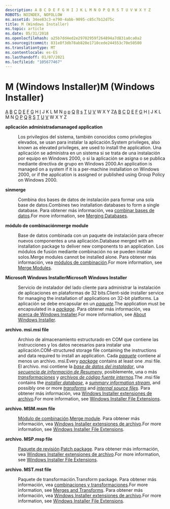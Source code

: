 ```yaml
---
description: A B C D E F G H I J K L M N O P Q R S T U V W X Y Z
ROBOTS: NOINDEX, NOFOLLOW
ms.assetid: 34ee83c3-e790-4abb-9095-c85c7b12d75c
title: M (Windows Installer)
ms.topic: article
ms.date: 05/31/2018
ms.openlocfilehash: a25b7dd4ed2e29702959f264894a7d831a0ca0a2
ms.sourcegitcommit: 831e8f3db78ab820e1710cede244553c70e50500
ms.translationtype: MT
ms.contentlocale: es-ES
ms.lasthandoff: 01/07/2021
ms.locfileid: "105677467"
---
```

# <a name="m-windows-installer"></a><span data-ttu-id="30fd8-103">M (Windows Installer)</span><span class="sxs-lookup"><span data-stu-id="30fd8-103">M (Windows Installer)</span></span>

<span data-ttu-id="30fd8-104">[A](a-gly.md) [B](b-gly.md) [C](c-gly.md) [D](d-gly.md) [E](e-gly.md) [F](f-gly.md) [G](g-gly.md) H [I](i-gly.md) J K L M N [o](o-gly.md) [p](p-gly.md) [Q](q-gly.md) [R](r-gly.md) [s](s-gly.md) [T](t-gly.md) [U](u-gly.md) [V](v-gly.md) W X Y Z</span><span class="sxs-lookup"><span data-stu-id="30fd8-104">[A](a-gly.md) [B](b-gly.md) [C](c-gly.md) [D](d-gly.md) [E](e-gly.md) [F](f-gly.md) [G](g-gly.md) H [I](i-gly.md) J K L M N [O](o-gly.md) [P](p-gly.md) [Q](q-gly.md) [R](r-gly.md) [S](s-gly.md) [T](t-gly.md) [U](u-gly.md) [V](v-gly.md) W X Y Z</span></span>

<dl> <dt>

<span data-ttu-id="30fd8-105"><span id="_msi_managed_application_gly"></span><span id="_MSI_MANAGED_APPLICATION_GLY"></span>**aplicación administrada**</span><span class="sxs-lookup"><span data-stu-id="30fd8-105"><span id="_msi_managed_application_gly"></span><span id="_MSI_MANAGED_APPLICATION_GLY"></span>**managed application**</span></span>
</dt> <dd>

<span data-ttu-id="30fd8-106">Los privilegios del sistema, también conocidos como privilegios elevados, se usan para instalar la aplicación.</span><span class="sxs-lookup"><span data-stu-id="30fd8-106">System privileges, also known as elevated privileges, are used to install the application.</span></span> <span data-ttu-id="30fd8-107">Una aplicación se administra en un sistema si se trata de una instalación por equipo en Windows 2000, o si la aplicación se asigna o se publica mediante directiva de grupo en Windows 2000.</span><span class="sxs-lookup"><span data-stu-id="30fd8-107">An application is managed on a system if it is a per-machine installation on Windows 2000, or if the application is assigned or published using Group Policy on Windows 2000.</span></span>

</dd> <dt>

<span data-ttu-id="30fd8-108"><span id="_msi_merge_using_windows_installer_gly"></span><span id="_MSI_MERGE_USING_WINDOWS_INSTALLER_GLY"></span>**sin**</span><span class="sxs-lookup"><span data-stu-id="30fd8-108"><span id="_msi_merge_using_windows_installer_gly"></span><span id="_MSI_MERGE_USING_WINDOWS_INSTALLER_GLY"></span>**merge**</span></span>
</dt> <dd>

<span data-ttu-id="30fd8-109">Combina dos bases de datos de instalación para formar una sola base de datos.</span><span class="sxs-lookup"><span data-stu-id="30fd8-109">Combines two installation databases to form a single database.</span></span> <span data-ttu-id="30fd8-110">Para obtener más información, vea [combinar bases de datos](merging-databases.md).</span><span class="sxs-lookup"><span data-stu-id="30fd8-110">For more information, see [Merging Databases](merging-databases.md).</span></span>

</dd> <dt>

<span data-ttu-id="30fd8-111"><span id="_msi_merge_module_gly"></span><span id="_MSI_MERGE_MODULE_GLY"></span>**módulo de combinación**</span><span class="sxs-lookup"><span data-stu-id="30fd8-111"><span id="_msi_merge_module_gly"></span><span id="_MSI_MERGE_MODULE_GLY"></span>**merge module**</span></span>
</dt> <dd>

<span data-ttu-id="30fd8-112">Base de datos combinada con un paquete de instalación para ofrecer nuevos componentes a una aplicación.</span><span class="sxs-lookup"><span data-stu-id="30fd8-112">Database merged with an installation package to deliver new components to an application.</span></span> <span data-ttu-id="30fd8-113">Los módulos de fusión mediante combinación no se pueden instalar solos.</span><span class="sxs-lookup"><span data-stu-id="30fd8-113">Merge modules cannot be installed alone.</span></span> <span data-ttu-id="30fd8-114">Para obtener más información, vea [módulos de combinación](merge-modules.md).</span><span class="sxs-lookup"><span data-stu-id="30fd8-114">For more information, see [Merge Modules](merge-modules.md).</span></span>

</dd> <dt>

<span data-ttu-id="30fd8-115"><span id="_msi_microsoft_windows_installer_gly"></span><span id="_MSI_MICROSOFT_WINDOWS_INSTALLER_GLY"></span>**Microsoft Windows Installer**</span><span class="sxs-lookup"><span data-stu-id="30fd8-115"><span id="_msi_microsoft_windows_installer_gly"></span><span id="_MSI_MICROSOFT_WINDOWS_INSTALLER_GLY"></span>**Microsoft Windows Installer**</span></span>
</dt> <dd>

<span data-ttu-id="30fd8-116">Servicio de instalador del lado cliente para administrar la instalación de aplicaciones en plataformas de 32 bits.</span><span class="sxs-lookup"><span data-stu-id="30fd8-116">Client-side installer service for managing the installation of applications on 32-bit platforms.</span></span> <span data-ttu-id="30fd8-117">La aplicación se debe encapsular en un [*paquete*](p-gly.md).</span><span class="sxs-lookup"><span data-stu-id="30fd8-117">The application must be encapsulated in a [*package*](p-gly.md).</span></span> <span data-ttu-id="30fd8-118">Para obtener más información, vea [acerca de Windows Installer](about-windows-installer.md).</span><span class="sxs-lookup"><span data-stu-id="30fd8-118">For more information, see [About Windows Installer](about-windows-installer.md).</span></span>

</dd> <dt>

<span data-ttu-id="30fd8-119"><span id="_msi_.msi_file_gly"></span><span id="_MSI_.MSI_FILE_GLY"></span>**archivo. msi**</span><span class="sxs-lookup"><span data-stu-id="30fd8-119"><span id="_msi_.msi_file_gly"></span><span id="_MSI_.MSI_FILE_GLY"></span>**.msi file**</span></span>
</dt> <dd>

<span data-ttu-id="30fd8-120">Archivo de almacenamiento estructurado en COM que contiene las instrucciones y los datos necesarios para instalar una aplicación.</span><span class="sxs-lookup"><span data-stu-id="30fd8-120">COM-structured storage file containing the instructions and data required to install an application.</span></span> <span data-ttu-id="30fd8-121">Cada [*paquete*](p-gly.md) contiene al menos un archivo. msi.</span><span class="sxs-lookup"><span data-stu-id="30fd8-121">Every [*package*](p-gly.md) contains at least one .msi file.</span></span> <span data-ttu-id="30fd8-122">El archivo. msi contiene la [*base de datos del instalador*](i-gly.md), una [*secuencia de información de Resumen*](s-gly.md)y, posiblemente, una o más [*transformaciones*](t-gly.md) y [*archivos de código fuente internos*](i-gly.md).</span><span class="sxs-lookup"><span data-stu-id="30fd8-122">The .msi file contains the [*installer database*](i-gly.md), a [*summary information stream*](s-gly.md), and possibly one or more [*transforms*](t-gly.md) and [*internal source files*](i-gly.md).</span></span> <span data-ttu-id="30fd8-123">Para obtener más información, vea [Windows Installer extensiones de archivo](windows-installer-file-extensions.md).</span><span class="sxs-lookup"><span data-stu-id="30fd8-123">For more information, see [Windows Installer File Extensions](windows-installer-file-extensions.md).</span></span>

</dd> <dt>

<span data-ttu-id="30fd8-124"><span id="_msi_.msm_file_gly"></span><span id="_MSI_.MSM_FILE_GLY"></span>**archivo. MSM**</span><span class="sxs-lookup"><span data-stu-id="30fd8-124"><span id="_msi_.msm_file_gly"></span><span id="_MSI_.MSM_FILE_GLY"></span>**.msm file**</span></span>
</dt> <dd>

<span data-ttu-id="30fd8-125">[Módulo de combinación](merge-modules.md).</span><span class="sxs-lookup"><span data-stu-id="30fd8-125">[Merge module](merge-modules.md).</span></span> <span data-ttu-id="30fd8-126">Para obtener más información, vea [Windows Installer extensiones de archivo](windows-installer-file-extensions.md).</span><span class="sxs-lookup"><span data-stu-id="30fd8-126">For more information, see [Windows Installer File Extensions](windows-installer-file-extensions.md).</span></span>

</dd> <dt>

<span data-ttu-id="30fd8-127"><span id="_msi_.msp_file"></span><span id="_MSI_.MSP_FILE"></span>**archivo. MSP**</span><span class="sxs-lookup"><span data-stu-id="30fd8-127"><span id="_msi_.msp_file"></span><span id="_MSI_.MSP_FILE"></span>**.msp file**</span></span>
</dt> <dd>

<span data-ttu-id="30fd8-128">[Paquete de revisión](patch-packages.md).</span><span class="sxs-lookup"><span data-stu-id="30fd8-128">[Patch package](patch-packages.md).</span></span> <span data-ttu-id="30fd8-129">Para obtener más información, vea [Windows Installer extensiones de archivo](windows-installer-file-extensions.md).</span><span class="sxs-lookup"><span data-stu-id="30fd8-129">For more information, see [Windows Installer File Extensions](windows-installer-file-extensions.md).</span></span>

</dd> <dt>

<span data-ttu-id="30fd8-130"><span id="_msi_.mst_file_gly"></span><span id="_MSI_.MST_FILE_GLY"></span>**archivo. MST**</span><span class="sxs-lookup"><span data-stu-id="30fd8-130"><span id="_msi_.mst_file_gly"></span><span id="_MSI_.MST_FILE_GLY"></span>**.mst file**</span></span>
</dt> <dd>

<span data-ttu-id="30fd8-131">Paquete de transformación.</span><span class="sxs-lookup"><span data-stu-id="30fd8-131">Transform package.</span></span> <span data-ttu-id="30fd8-132">Para obtener más información, vea [combinaciones y transformaciones](merges-and-transforms.md).</span><span class="sxs-lookup"><span data-stu-id="30fd8-132">For more information, see [Merges and Transforms](merges-and-transforms.md).</span></span> <span data-ttu-id="30fd8-133">Para obtener más información, vea [Windows Installer extensiones de archivo](windows-installer-file-extensions.md).</span><span class="sxs-lookup"><span data-stu-id="30fd8-133">For more information, see [Windows Installer File Extensions](windows-installer-file-extensions.md).</span></span>

</dd> </dl>

 

 



